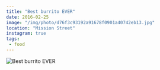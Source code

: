 ```yaml
---
title: "Best burrito EVER"
date: 2016-02-25
image: "/img/photo/d76f3c93192a91678f0901a40742eb13.jpg"
location: "Mission Street"
instagram: true
tags:
 - food
---
```


![Best burrito EVER](/img/photo/d76f3c93192a91678f0901a40742eb13.jpg)
